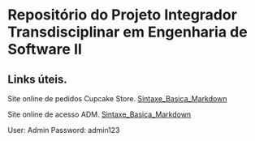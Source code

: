 # Repositório do Projeto Integrador Transdisciplinar em Engenharia de Software II

## Links úteis.

Site online de pedidos Cupcake Store.
[Sintaxe_Basica_Markdown](https://cupcakestore.rf.gd/)

Site online de acesso ADM.
[Sintaxe_Basica_Markdown](https://cupcakestore.rf.gd/wp-admin/)

User: Admin
Password: admin123
